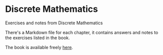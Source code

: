 # Discrete Mathematics
Exercises and notes from Discrete Mathematics

There's a Markdown file for each chapter, it contains answers and notes to the exercises listed in the book.

The book is available freely [here](https://cims.nyu.edu/~regev/teaching/discrete_math_fall_2005/dmbook.pdf).
